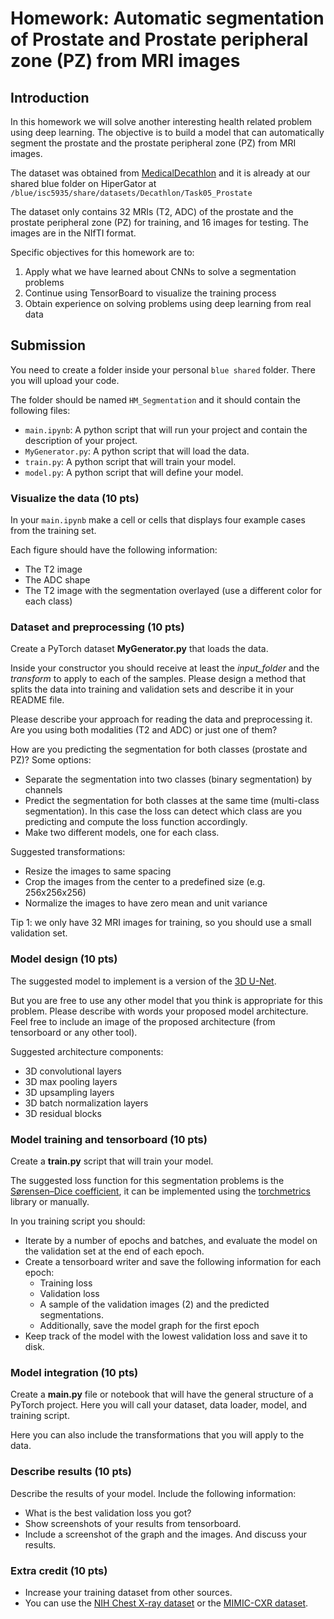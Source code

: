 #  Homework: Automatic segmentation of Prostate and Prostate peripheral zone (PZ) from MRI images

## Introduction
In this homework we will solve another interesting health related problem using deep learning. 
The objective is to build a model that can automatically segment the prostate and 
the prostate peripheral zone (PZ) from MRI images.

The dataset was obtained from [MedicalDecathlon](https://medicaldecathlon.com/) and
it is already at our shared blue folder on HiperGator at `/blue/isc5935/share/datasets/Decathlon/Task05_Prostate`

The dataset only contains 32 MRIs (T2, ADC) of the prostate and the prostate peripheral zone (PZ) for training,
and 16 images for testing. The images are in the NIfTI format.

Specific objectives for this homework are to:
1. Apply what we have learned about CNNs to solve a segmentation problems
2. Continue using TensorBoard to visualize the training process
3. Obtain experience on solving problems using deep learning from real data

## Submission
You need to create a folder inside your personal `blue shared` folder. There you will upload your code.

The folder should be named `HM_Segmentation` and it should contain the following files:
- `main.ipynb`: A python script that will run your project and contain the description of your project. 
- `MyGenerator.py`: A python script that will load the data.
- `train.py`: A python script that will train your model.
- `model.py`: A python script that will define your model.

### Visualize the data (10 pts)
In your `main.ipynb` make a cell or cells that displays four example cases from the training set. 

Each figure should have the following information:
- The T2 image
- The ADC shape
- The T2 image with the segmentation overlayed (use a different color for each class)

### Dataset and preprocessing (10 pts)
Create a PyTorch dataset **MyGenerator.py** that loads the data.

Inside your constructor you should receive at least the *input_folder* and the *transform* to apply to each of the samples.
Please design a method that splits the data into training and validation sets and describe it in your README file.

Please describe your approach for reading the data and preprocessing it. 
Are you using both modalities (T2 and ADC) or just one of them?

How are you predicting the segmentation for both classes (prostate and PZ)?
Some options:
- Separate the segmentation into two classes (binary segmentation) by channels
- Predict the segmentation for both classes at the same time (multi-class segmentation). In this case the loss can detect which
class are you predicting and compute the loss function accordingly.
- Make two different models, one for each class.

Suggested transformations:
- Resize the images to same spacing
- Crop the images from the center to a predefined size (e.g. 256x256x256)
- Normalize the images to have zero mean and unit variance
 
Tip 1: we only have 32 MRI images for training, so you should use a small validation set.

### Model design (10 pts)
The suggested model to implement is a version of the [3D U-Net](https://arxiv.org/pdf/1606.06650.pdf%E4%BB%A3%E7%A0%81%E5%9C%B0%E5%9D%80%EF%BC%9Ahttps://github.com/wolny/pytorch-3dunet).

But you are free to use any other model that you think is appropriate for this problem.
Please describe with words your proposed model architecture. 
Feel free to include an image of the proposed architecture (from tensorboard or any other tool).

Suggested architecture components:
- 3D convolutional layers
- 3D max pooling layers
- 3D upsampling layers
- 3D batch normalization layers
- 3D residual blocks

### Model training and tensorboard (10 pts)
Create a **train.py** script that will train your model.

The suggested loss function for this segmentation problems is the [Sørensen–Dice coefficient](https://en.wikipedia.org/wiki/S%C3%B8rensen%E2%80%93Dice_coefficient),
it can be implemented using the [torchmetrics](https://torchmetrics.readthedocs.io/en/stable/) library or manually. 

In you training script you should:
- Iterate by a number of epochs and batches, and evaluate the model on the validation set at the end of each epoch.
- Create a tensorboard writer and save the following information for each epoch:
    - Training loss
    - Validation loss
    - A sample of the validation images (2) and the predicted segmentations. 
    - Additionally, save the model graph for the first epoch
- Keep track of the model with the lowest validation loss and save it to disk.

### Model integration (10 pts)
Create a **main.py** file or notebook that will have the general structure of a PyTorch project.
Here you will call your dataset, data loader, model, and training script.

Here you can also include the transformations that you will apply to the data.

### Describe results (10 pts)
Describe the results of your model. Include the following information:
- What is the best validation loss you got?
- Show screenshots of your results from tensorboard. 
- Include a screenshot of the graph and the images. And discuss your results.
 
### Extra credit (10 pts)
- Increase your training dataset from other sources. 
- You can use the [NIH Chest X-ray dataset](https://www.kaggle.com/nih-chest-xrays/data) or the [MIMIC-CXR dataset](https://physionet.org/content/mimic-cxr/2.0.0/). 

